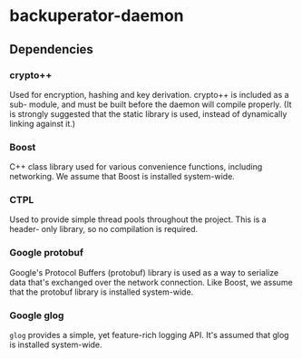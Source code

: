 # backuperator-daemon

## Dependencies
### crypto++
Used for encryption, hashing and key derivation. crypto++ is included as a sub-
module, and must be built before the daemon will compile properly. (It is
strongly suggested that the static library is used, instead of dynamically
linking against it.)

### Boost
C++ class library used for various convenience functions, including networking.
We assume that Boost is installed system-wide.

### CTPL
Used to provide simple thread pools throughout the project. This is a header-
only library, so no compilation is required.

### Google protobuf
Google's Protocol Buffers (protobuf) library is used as a way to serialize data
that's exchanged over the network connection. Like Boost, we assume that the
protobuf library is installed system-wide.

### Google glog
`glog` provides a simple, yet feature-rich logging API. It's assumed that glog
is installed system-wide.
